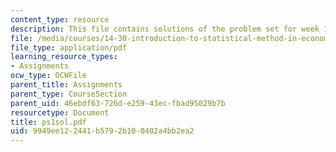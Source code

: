 ```yaml
---
content_type: resource
description: This file contains solutions of the problem set for week 1.
file: /media/courses/14-30-introduction-to-statistical-method-in-economics-spring-2006/9949ee122441b5792b100402a4bb2ea2_ps1sol.pdf
file_type: application/pdf
learning_resource_types:
- Assignments
ocw_type: OCWFile
parent_title: Assignments
parent_type: CourseSection
parent_uid: 46ebdf63-726d-e259-43ec-fbad95029b7b
resourcetype: Document
title: ps1sol.pdf
uid: 9949ee12-2441-b579-2b10-0402a4bb2ea2
---
```

